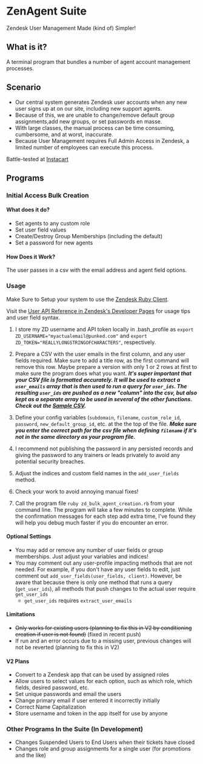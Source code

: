 # ZenAgent Suite
Zendesk User Management Made (kind of) Simpler!

## What is it?
A terminal program that bundles a number of agent account management processes.

## Scenario

+ Our central system generates Zendesk user accounts when any new user signs up at on our site, including new support agents.
+ Because of this, we are unable to change/remove default group assignments,add new groups, or set passwords en masse.
+ With large classes, the manual process can be time consuming, cumbersome, and at worst, inaccurate.
+ Because User Management requires Full Admin Access in Zendesk, a limited number of employees can execute this process.

Battle-tested at [Instacart](https://www.instacart.com/opensource)

## Programs

### Initial Access Bulk Creation

#### What does it do? 
+ Set agents to any custom role
+ Set user field values
+ Create/Destroy Group Memberships (including the default)
+ Set a password for new agents

#### How Does it Work?

The user passes in a csv with the email address and agent field options.

### Usage

Make Sure to Setup your system to use the [Zendesk Ruby Client](https://github.com/zendesk/zendesk_api_client_rb).

Visit the [User API Reference in Zendesk's Developer Pages](https://developer.zendesk.com/rest_api/docs/core/users) for usage tips and user field syntax.

1. I store my ZD username and API token locally in .bash_profile as `export ZD_USERNAME="myactualemail@punked.com"` and `export ZD_TOKEN="REALLYLONGSTRINGOFCHARACTERS"`, respectively. 

2. Prepare a CSV with the user emails in the first column, and any user fields required. Make sure to add a title row, as the first command will remove this row. Maybe prepare a version with only 1 or 2 rows at first to make sure the program does what you want. 
_**It's super important that your CSV file is formatted accurately. It will be used to extract a `user_emails` array that is then used to run a query for `user_ids`. The resulting `user_ids` are pushed as a new "column" into the csv, but also kept as a separate array to be used in several of the other functions. Check out the [Sample CSV](/sample.csv).**_

3. Define your config variables (`subdomain`, `filename`, `custom_role_id`, `password`, `new_default_group_id`, etc. at the the top of the file.
_**Make sure you enter the correct path for the csv file when defining `filename` if it's not in the same directory as your program file.**_
    

4. I recommend not publishing the password in any persisted records and giving the password to any trainers or leads privately to avoid any potential security breaches.

5. Adjust the indices and custom field names in the `add_user_fields` method.

6. Check your work to avoid annoying manual fixes!

7. Call the program file `ruby zd_bulk_agent_creation.rb` from your command line. The program will take a few minutes to complete. While the confirmation messages for each step add extra time, I've found they will help you debug much faster if you do encounter an error. 

#### Optional Settings
+ You may add or remove any number of user fields or group memberships. Just adjust your variables and indices!
+ You may comment out any user-profile impacting methods that are not needed. For example, if you don't have any user fields to edit, just comment out `add_user_fields(user_fields, client)`. However, be aware that because there is only one method that runs a query (`get_user_ids`), all methods that push changes to the actual user require `get_user_ids`
    * `get_user_ids` requires `extract_user_emails`


#### Limitations
+ ~~Only works for existing users (planning to fix this in V2 by conditioning creation if user is not found)~~ (fixed in recent push)
+ If run and an error occurs due to a missing user, previous changes will not be reverted (planning to fix this in V2)

#### V2 Plans
+ Convert to a Zendesk app that can be used by assigned roles
+ Allow users to select values for each option, such as which role, which fields, desired password, etc.
+ Set unique passwords and email the users
+ Change primary email if user entered it incorrectly initially
+ Correct Name Capitalization
+ Store username and token in the app itself for use by anyone

### Other Programs In the Suite (In Development)
+ Changes Suspended Users to End Users when their tickets have closed
+ Changes role and group assignments for a single user (for promotions and the like)




